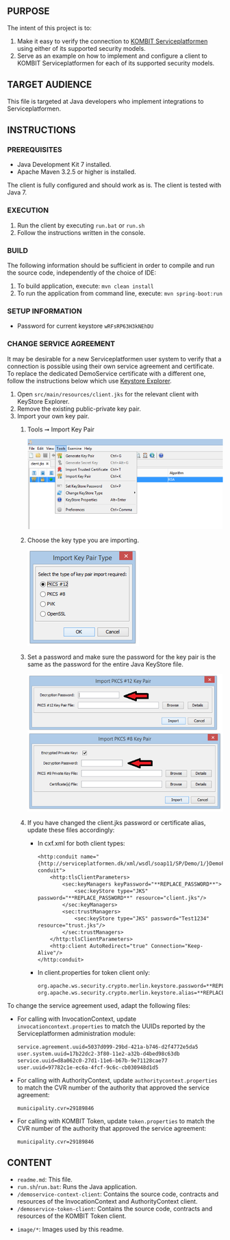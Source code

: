 ## PURPOSE

The intent of this project is to:
1. Make it easy to verify the connection to [KOMBIT Serviceplatformen](https://www.serviceplatformen.dk) using either of its supported security models.
2. Serve as an example on how to implement and configure a client to KOMBIT Serviceplatformen for each of its supported
   security models.

## TARGET AUDIENCE

This file is targeted at Java developers who implement integrations to Serviceplatformen.

## INSTRUCTIONS

### PREREQUISITES

 * Java Development Kit 7 installed.
 * Apache Maven 3.2.5 or higher is installed.
 
The client is fully configured and should work as is. The client is tested with Java 7.

### EXECUTION

1. Run the client by executing `run.bat` or `run.sh`
2. Follow the instructions written in the console.

### BUILD

The following information should be sufficient in order to compile and run the source code, independently of the choice of IDE:

1. To build application, execute: `mvn clean install`
2. To run the application from command line, execute: `mvn spring-boot:run`

### SETUP INFORMATION

* Password for current keystore `wRFsRP63H3kNEhDU`

### CHANGE SERVICE AGREEMENT

It may be desirable for a new Serviceplatformen user system to verify that a connection is possible using their own service agreement and certificate.
To replace the dedicated DemoService certificate with a different one, follow the instructions below which use [Keystore Explorer](http://keystore-explorer.org/). 

1. Open `src/main/resources/client.jks` for the relevant client with KeyStore Explorer.
2. Remove the existing public-private key pair.
3. Import your own key pair.
    1. Tools ➞ Import Key Pair
    
        ![alt tag](image/import.png)
        
    2. Choose the key type you are importing.
    
        ![alt tag](image/type.png)
        
    3. Set a password and make sure the password for the key pair is the same as the password for the entire Java KeyStore file.
    
        ![alt tag](image/password.png)
        
    4. If you have changed the client.jks password or certificate alias, update these files accordingly:
        * In cxf.xml for both client types: 
            ```
            <http:conduit name="{http://serviceplatformen.dk/xml/wsdl/soap11/SP/Demo/1/}DemoPort.http-conduit">
                <http:tlsClientParameters>
                    <sec:keyManagers keyPassword="**REPLACE_PASSWORD**">
                        <sec:keyStore type="JKS" password="**REPLACE_PASSWORD**" resource="client.jks"/>
                    </sec:keyManagers>
                    <sec:trustManagers>
                        <sec:keyStore type="JKS" password="Test1234" resource="trust.jks"/>
                    </sec:trustManagers>
                </http:tlsClientParameters>
                <http:client AutoRedirect="true" Connection="Keep-Alive"/>
            </http:conduit>
            ```
        * In client.properties for token client only:
            ```
            org.apache.ws.security.crypto.merlin.keystore.password=**REPLACE_PASSWORD**
            org.apache.ws.security.crypto.merlin.keystore.alias=**REPLACE_KEY_ALIAS/NAME**
            ```    

To change the service agreement used, adapt the following files:

* For calling with InvocationContext, update `invocationcontext.properties` to match the UUIDs reported by the
  Serviceplatformen administration module:
  ```
  service.agreement.uuid=5037d099-29bd-421a-b746-d2f4772e5da5
  user.system.uuid=17b22dc2-3f80-11e2-a32b-d4bed98c63db
  service.uuid=d8a062c0-27d1-11e6-b67b-9e71128cae77
  user.uuid=97782c1e-ec6a-4fcf-9c6c-cb030948d1d5
  ```
* For calling with AuthorityContext, update `authoritycontext.properties` to match the CVR number of the authority
  that approved the service agreement:
  ```
  municipality.cvr=29189846
  ```
* For calling with KOMBIT Token, update `token.properties` to match the CVR number of the authority
  that approved the service agreement:
  ```
  municipality.cvr=29189846
  ```

## CONTENT
* `readme.md`: This file.
* `run.sh`/`run.bat`: Runs the Java application.
* `/demoservice-context-client`: Contains the source code, contracts and resources of the InvocationContext and AuthorityContext client.
* `/demoservice-token-client`: Contains the source code, contracts and resources of the KOMBIT Token client.
- `image/*`: Images used by this readme.